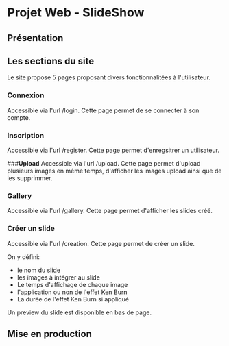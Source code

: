 # Projet Web - SlideShow

## Présentation

## Les sections du site
Le site propose 5 pages proposant divers fonctionnalitées à l'utilisateur.

### **Connexion**
Accessible via l'url /login.
Cette page permet de se connecter à son compte.

### **Inscription**
Accessible via l'url /register.
Cette page permet d'enregsitrer un utilisateur.

###**Upload**
Accessible via l'url /upload.
Cette page permet d'upload plusieurs images en même temps, d'afficher les images upload ainsi que de les supprimmer.

### **Gallery**
Accessible via l'url /gallery.
Cette page permet d'afficher les slides créé.

### **Créer un slide**
Accessible via l'url /creation.
Cette page permet de créer un slide.

On y défini:
- le nom du slide
- les images à intégrer au slide
- Le temps d'affichage de chaque image
- l'application ou non de l'effet Ken Burn
- La durée de l'effet Ken Burn si appliqué

Un preview du slide est disponible en bas de page.

## Mise en production
